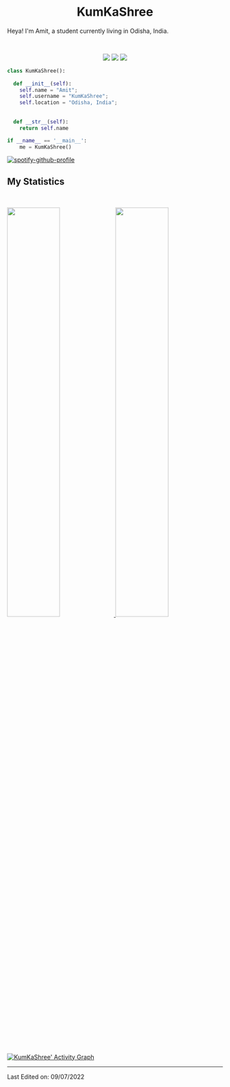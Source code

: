 <h1 align="center">
  <b>KumKaShree</b>
</h1>

Heya! I'm Amit, a student currently living in Odisha, India.

<br>

<p>
<div align="center">
  <img src="https://img.shields.io/badge/-HTML-c58545?style=for-the-badge&logo=html5&logoColor=c58545&labelColor=282828">
  <img src="https://img.shields.io/badge/-CSS-d1a01f?style=for-the-badge&logo=css3&logoColor=d1a01f&labelColor=282828">
  <img src="https://img.shields.io/badge/-Python-98b982?style=for-the-badge&logo=python&logoColor=98b982&labelColor=282828">
</div>
</p>

```python
class KumKaShree():
    
  def __init__(self):
    self.name = "Amit";
    self.username = "KumKaShree";
    self.location = "Odisha, India";
    
  
  def __str__(self):
    return self.name

if __name__ == '__main__':
    me = KumKaShree()
```

[![spotify-github-profile](https://spotify-github-profile.vercel.app/api/view?uid=byjn0sjishhzycdvx0lrnjpw8&cover_image=true&theme=natemoo-re&bar_color=53b14f&bar_color_cover=false)](https://github.com/kittinan/spotify-github-profile)

<!--
<div align="center">
  <a href="https://open.spotify.com/user/byjn0sjishhzycdvx0lrnjpw8">
    <img src="https://spotify-readme-theta-virid.vercel.app/api?scan=true&theme=dark" width="240px">
  </a>
</div>
-->

## My Statistics

<br/>
<p align="left">
  <a href="https://botfragg.xyz/">
  <img width="49.5%" src="https://github-readme-stats.vercel.app/api?username=KumKaShree&show_icons=true&theme=gruvbox&hide_border=true" />
    <img width="49.5%" src="https://github-readme-streak-stats.herokuapp.com/?user=KumKaShree&theme=gruvbox&hide_border=true" />
  </a>
</p>
<br>

[![KumKaShree' Activity Graph](https://activity-graph.herokuapp.com/graph?username=KumKaShree&custom_title=KumKaShree's%20Contribution%20Graph&theme=gruvbox&bg_color=282828&hide_border=true&line=d1a01f&point=c58545)](https://botfragg.xyz)

------


Last Edited on: 09/07/2022

